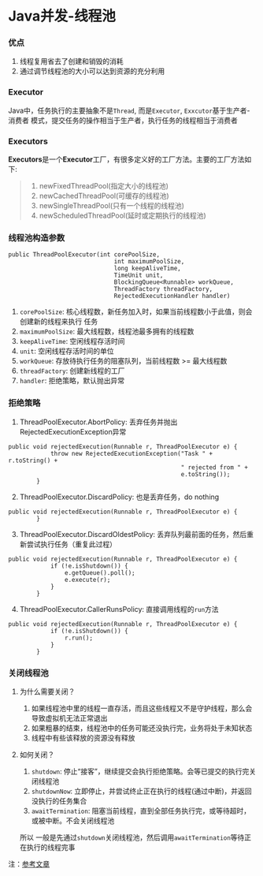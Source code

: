 # Java并发-线程池
### 优点
1. 线程复用省去了创建和销毁的消耗
2. 通过调节线程池的大小可以达到资源的充分利用

### Executor
Java中，任务执行的主要抽象不是`Thread`, 而是`Executor`, `Exxcutor`基于生产者-消费者
模式，提交任务的操作相当于生产者，执行任务的线程相当于消费者

### Executors
**Executors**是一个**Executor**工厂，有很多定义好的工厂方法。主要的工厂方法如下:
> 1. newFixedThreadPool(指定大小的线程池)
> 2. newCachedThreadPool(可缓存的线程池)
> 3. newSingleThreadPool(只有一个线程的线程池)
> 4. newScheduledThreadPool(延时或定期执行的线程池)

### 线程池构造参数
```
public ThreadPoolExecutor(int corePoolSize,
                              int maximumPoolSize,
                              long keepAliveTime,
                              TimeUnit unit,
                              BlockingQueue<Runnable> workQueue,
                              ThreadFactory threadFactory,
                              RejectedExecutionHandler handler)
```
1. `corePoolSize`: 核心线程数，新任务加入时，如果当前线程数小于此值，则会创建新的线程来执行
任务
2. `maximumPoolSize`: 最大线程数，线程池最多拥有的线程数
3. `keepAliveTime`: 空闲线程存活时间
4. `unit`: 空闲线程存活时间的单位
5. `workQueue`: 存放待执行任务的阻塞队列，当前线程数 >= 最大线程数
6. `threadFactory`: 创建新线程的工厂
7. `handler`: 拒绝策略，默认抛出异常

### 拒绝策略
1. ThreadPoolExecutor.AbortPolicy: 丢弃任务并抛出RejectedExecutionException异常
```
public void rejectedExecution(Runnable r, ThreadPoolExecutor e) {
            throw new RejectedExecutionException("Task " + r.toString() +
                                                 " rejected from " +
                                                 e.toString());
        }
```
2. ThreadPoolExecutor.DiscardPolicy: 也是丢弃任务，do nothing
```
public void rejectedExecution(Runnable r, ThreadPoolExecutor e) {
        }
```
3. ThreadPoolExecutor.DiscardOldestPolicy: 丢弃队列最前面的任务，然后重新尝试执行任务（重复此过程）
```
public void rejectedExecution(Runnable r, ThreadPoolExecutor e) {
            if (!e.isShutdown()) {
                e.getQueue().poll();
                e.execute(r);
            }
        }
```
4. ThreadPoolExecutor.CallerRunsPolicy: 直接调用线程的`run`方法
```
public void rejectedExecution(Runnable r, ThreadPoolExecutor e) {
            if (!e.isShutdown()) {
                r.run();
            }
        }
```

### 关闭线程池
1. 为什么需要关闭？
    1. 如果线程池中里的线程一直存活，而且这些线程又不是守护线程，那么会导致虚拟机无法正常退出
    2. 如果粗暴的结束，线程池中的任务可能还没执行完，业务将处于未知状态
    3. 线程中有些该释放的资源没有释放
2. 如何关闭？
    1. `shutdown`: 停止“接客”，继续提交会执行拒绝策略。会等已提交的执行完关闭线程池
    2. `shutdownNow`: 立即停止，并尝试终止正在执行的线程(通过中断)，并返回没执行的任务集合
    3. `awaitTermination`: 阻塞当前线程，直到全部任务执行完，或等待超时，或被中断。不会关闭线程池

    所以 一般是先通过`shutdown`关闭线程池，然后调用`awaitTermination`等待正在执行的线程完事

注：[参考文章](https://mp.weixin.qq.com/s/PnbIXJ6EclQSPCzWmLfD1A)
